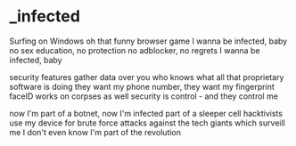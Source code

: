 # _infected

Surfing on Windows
oh that funny browser game
I wanna be infected, baby
no sex education, no protection
no adblocker, no regrets
I wanna be infected, baby

security features gather data over you
who knows what all that proprietary software is doing
they want my phone number, they want my fingerprint
faceID works on corpses as well
security is control - and they control me

now I'm part of a botnet, now I'm infected
part of a sleeper cell
hacktivists use my device for brute force attacks
against the tech giants which surveill me
I don't even know I'm part of the revolution


